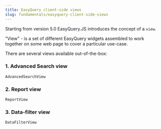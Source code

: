 ```yaml
---
title: EasyQuery client-side views
slug: fundamentals/easyquery-client-side-views
---
```



Starting from version 5.0 EasyQuery.JS introduces the concept of  a `view`. 

"View" - is a set of different EasyQuery widgets assembled to work together on some web page to cover a particular use-case.

There are several views available out-of-the-box:

### 1. Advanced Search view

`AdvancedSearchView`


### 2. Report view

`ReportView`


### 3. Data-filter view

`DataFilterView`